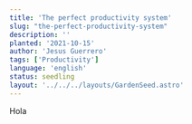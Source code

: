 ```yaml
---
title: 'The perfect productivity system'
slug: "the-perfect-productivity-system"
description: ''
planted: '2021-10-15'
author: 'Jesus Guerrero'
tags: ['Productivity']
language: 'english'
status: seedling
layout: '../../../layouts/GardenSeed.astro'
---
```


Hola